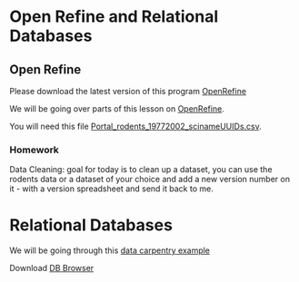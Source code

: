 # Open Refine and Relational Databases


## Open Refine
Please download the latest version of this program [OpenRefine](https://openrefine.org/download.html)

We will be going over parts of this lesson on [OpenRefine](https://datacarpentry.org/OpenRefine-ecology-lesson/00-getting-started/index.html). 

You will need this file [Portal_rodents_19772002_scinameUUIDs.csv](https://www.dropbox.com/s/ke2xgkgpw1qc11n/Portal_rodents_19772002_scinameUUIDs.csv?dl=0).

### Homework
Data Cleaning:
  goal for today is to clean up a dataset, you can use the rodents data or a dataset of your choice and add a new version number on it - with a version spreadsheet and send it back to me. 


# Relational Databases

We will be going through this [data carpentry example](https://datacarpentry.org/sql-ecology-lesson/)

Download [DB Browser](https://sqlitebrowser.org/dl/)
